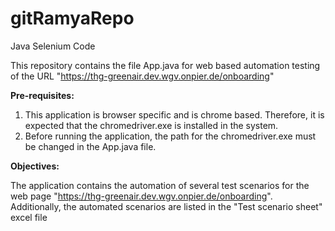 # gitRamyaRepo

Java Selenium Code

This repository contains the file App.java for web based automation testing of the URL "https://thg-greenair.dev.wgv.onpier.de/onboarding"

**Pre-requisites:**

1. This application is browser specific and is chrome based. Therefore, it is expected that the chromedriver.exe is installed in the system.
2. Before running the application, the path for the chromedriver.exe must be changed in the App.java file.

**Objectives:**

The application contains the automation of several test scenarios for the web page "https://thg-greenair.dev.wgv.onpier.de/onboarding".
Additionally, the automated scenarios are listed in the "Test scenario sheet" excel file
